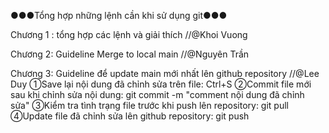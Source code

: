 ●●●Tổng hợp những lệnh cần khi sử dụng git●●●

Chương 1 : tổng hợp các lệnh và giải thích 
//@Khoi Vuong

Chương 2: Guideline Merge to local main 
//@Nguyên Trần

Chương 3: Guideline để update main mới nhất lên github repository 
//@Lee Duy
①Save lại nội dung đã chỉnh sửa trên file: Ctrl+S
②Commit file mới sau khi chỉnh sửa nội dung: git commit -m "comment nội dung đã chỉnh sửa"
③Kiểm tra tình trạng file trước khi push lên repository: git pull
④Update file đã chỉnh sửa lên github repository: git push